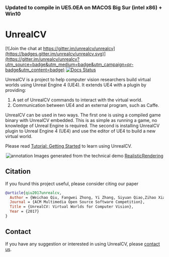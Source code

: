 ### Updated to compile in UE5.0EA on MACOS Big Sur (intel x86) + Win10

# UnrealCV

[![Join the chat at https://gitter.im/unrealcv/unrealcv](https://badges.gitter.im/unrealcv/unrealcv.svg)](https://gitter.im/unrealcv/unrealcv?utm_source=badge&utm_medium=badge&utm_campaign=pr-badge&utm_content=badge)
[![Docs Status](https://readthedocs.org/projects/unrealcv/badge/?version=latest
)](http://docs.unrealcv.org)

<!-- [![Build Status](https://travis-ci.org/unrealcv/unrealcv.svg?branch=master)](https://travis-ci.org/unrealcv/unrealcv) -->

UnrealCV is a project to help computer vision researchers build virtual worlds using Unreal Engine 4 (UE4). It extends UE4 with a plugin by providing:

1. A set of UnrealCV commands to interact with the virtual world.
2. Communication between UE4 and an external program, such as Caffe.

UnrealCV can be used in two ways. The first one is using a compiled game binary with UnrealCV embedded. This is as simple as running a game, no knowledge of Unreal Engine is required. The second is installing UnrealCV plugin to Unreal Engine 4 (UE4) and use the editor of UE4 to build a new virtual world.


Please read [Tutorial: Getting Started](http://unrealcv.github.io/tutorial/getting_started.html) to learn using UnrealCV.

<center>
<img src="http://unrealcv.github.io/images/homepage_teaser.png" alt="annotation"/>
Images generated from the technical demo <a href="http://docs.unrealcv.org/en/master/reference/model_zoo.html#realisticrendering">RealisticRendering</a><br>
</center>

## Citation

If you found this project useful, please consider citing our paper

```bibtex
@article{qiu2017unrealcv,
  Author = {Weichao Qiu, Fangwei Zhong, Yi Zhang, Siyuan Qiao,Zihao Xiao, Tae Soo Kim, Yizhou Wang, Alan Yuille},
  Journal = {ACM Multimedia Open Source Software Competition},
  Title = {UnrealCV: Virtual Worlds for Computer Vision},
  Year = {2017}
}
```

## Contact
If you have any suggestion or interested in using UnrealCV, please [contact us](http://unrealcv.github.io/contact.html).
